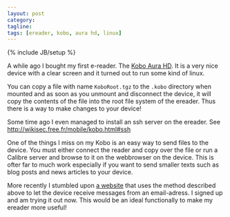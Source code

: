 ```yaml
---
layout: post
category: 
tagline: 
tags: [ereader, kobo, aura hd, linux]
---
```

{% include JB/setup %}

A while ago I bought my first e-reader. The [Kobo Aura HD](https://www.kobo.com/koboaurahd). It is a very nice device with a clear screen and it turned out to run some kind of linux.

You can copy a file with name `KoboRoot.tgz` to the `.kobo` directory when mounted and as soon as you unmount and disconnect the device, it will copy the contents of the file into the root file system of the ereader. Thus there is a way to make changes to your device!

Some time ago I even managed to install an ssh server on the ereader. See http://wikisec.free.fr/mobile/kobo.html#ssh

One of the things I miss on my Kobo is an easy way to send files to the device. You must either connect the reader and copy over the file or run a Calibre server and browse to it on the webbrowser on the device. This is ofter far to much work especially if you want to send smaller texts such as blog posts and news articles to your device.

More recently I stumbled upon [a website](http://sendtokobo.com/) that uses the method described above to let the device receive messages from an email-adress. I signed up and am trying it out now. This would be an ideal functionally to make my ereader more useful!